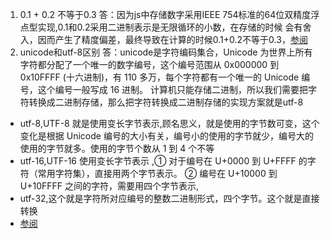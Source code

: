 1. 0.1 + 0.2 不等于0.3
答：因为js中存储数字采用IEEE 754标准的64位双精度浮点型实现,0.1和0.2采用二进制表示是无限循环的小数，在存储的时候
会有舍入，因而产生了精度偏差，最终导致在计算的时候0.1+0.2不等于0.3，[参阅](https://blog.csdn.net/juzicode00/article/details/120212865)
2. unicode和utf-8区别
答：unicode是字符编码集合，Unicode 为世界上所有字符都分配了一个唯一的数字编号，这个编号范围从 0x000000 到 0x10FFFF (十六进制)，有 110 多万，每个字符都有一个唯一的 Unicode 编号，这个编号一般写成 16 进制。
计算机只能存储二进制，所以我们需要把字符转换成二进制存储，那么把字符转换成二进制存储的实现方案就是utf-8
  + utf-8,UTF-8 就是使用变长字节表示,顾名思义，就是使用的字节数可变，这个变化是根据 Unicode 编号的大小有关，编号小的使用的字节就少，编号大的使用的字节就多。使用的字节个数从 1 到 4 个不等
  + utf-16,UTF-16 使用变长字节表示 ,① 对于编号在 U+0000 到 U+FFFF 的字符（常用字符集），直接用两个字节表示。 ② 编号在 U+10000 到 U+10FFFF 之间的字符，需要用四个字节表示,
  + utf-32,这个就是字符所对应编号的整数二进制形式，四个字节。这个就是直接转换
  + [参阅](https://blog.csdn.net/zhusongziye/article/details/84261211)

